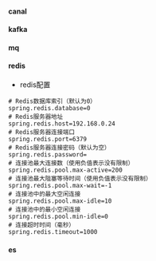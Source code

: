 #### canal

#### kafka

#### mq

#### redis
* redis配置
```properties
# Redis数据库索引（默认为0）  
spring.redis.database=0  
# Redis服务器地址  
spring.redis.host=192.168.0.24  
# Redis服务器连接端口  
spring.redis.port=6379
# Redis服务器连接密码（默认为空）  
spring.redis.password=  
# 连接池最大连接数（使用负值表示没有限制）
spring.redis.pool.max-active=200
# 连接池最大阻塞等待时间（使用负值表示没有限制）  
spring.redis.pool.max-wait=-1
# 连接池中的最大空闲连接  
spring.redis.pool.max-idle=10
# 连接池中的最小空闲连接  
spring.redis.pool.min-idle=0
# 连接超时时间（毫秒）  
spring.redis.timeout=1000
```

#### es


